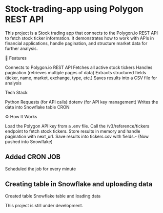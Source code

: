 # Stock-trading-app using Polygon REST API

This project is a Stock trading app that connects to the Polygon.io REST API to fetch stock ticker information. It demonstrates how to work with APIs in financial applications, handle pagination, and structure market data for further analysis.

📌 Features

Connects to Polygon.io REST API
Fetches all active stock tickers
Handles pagination (retrieves multiple pages of data)
Extracts structured fields (ticker, name, market, exchange, type, etc.)
Saves results into a CSV file for analysis

Tech Stack

Python
Requests (for API calls)
dotenv (for API key management)
Writes the data into Snowflake table
CRON 

⚙️ How It Works

Load the Polygon API key from a .env file.
Call the /v3/reference/tickers endpoint to fetch stock tickers.
Store results in memory and handle pagination with next_url.
Save results into tickers.csv with fields.- (Now pushed into Snowflake)

## Added CRON JOB
Scheduled the job for every minute

## Creating table in Snowflake and uploading data 
Created table Snowflake table and loading data

This project is still under development.

